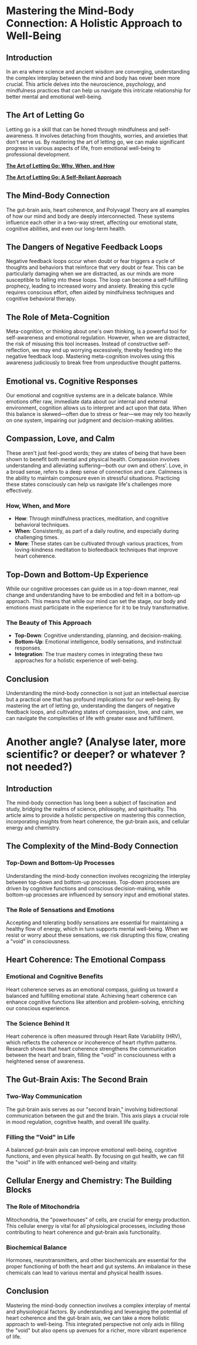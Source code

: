 # Mastering the Mind-Body Connection: A Holistic Approach to Well-Being

## **Introduction**

In an era where science and ancient wisdom are converging, understanding the complex interplay between the mind and body has never been more crucial. This article delves into the neuroscience, psychology, and mindfulness practices that can help us navigate this intricate relationship for better mental and emotional well-being.

## **The Art of Letting Go**

Letting go is a skill that can be honed through mindfulness and self-awareness. It involves detaching from thoughts, worries, and anxieties that don't serve us. By mastering the art of letting go, we can make significant progress in various aspects of life, from emotional well-being to professional development.

[**The Art of Letting Go: Why, When, and How**](The%20Art%20of%20Letting%20Go%20Why,%20When,%20and%20How%206cd8d20ef9344efb80f06df65c726996.md)

[**The Art of Letting Go: A Self-Reliant Approach**](The%20Art%20of%20Letting%20Go%20A%20Self-Reliant%20Approach%207dd42a378b814b63b29c922889226cf9.md)

## **The Mind-Body Connection**

The gut-brain axis, heart coherence, and Polyvagal Theory are all examples of how our mind and body are deeply interconnected. These systems influence each other in a two-way street, affecting our emotional state, cognitive abilities, and even our long-term health.

## **The Dangers of Negative Feedback Loops**

Negative feedback loops occur when doubt or fear triggers a cycle of thoughts and behaviors that reinforce that very doubt or fear. This can be particularly damaging when we are distracted, as our minds are more susceptible to falling into these loops. The loop can become a self-fulfilling prophecy, leading to increased worry and anxiety. Breaking this cycle requires conscious effort, often aided by mindfulness techniques and cognitive behavioral therapy.

## **The Role of Meta-Cognition**

Meta-cognition, or thinking about one's own thinking, is a powerful tool for self-awareness and emotional regulation. However, when we are distracted, the risk of misusing this tool increases. Instead of constructive self-reflection, we may end up worrying excessively, thereby feeding into the negative feedback loop. Mastering meta-cognition involves using this awareness judiciously to break free from unproductive thought patterns.

## **Emotional vs. Cognitive Responses**

Our emotional and cognitive systems are in a delicate balance. While emotions offer raw, immediate data about our internal and external environment, cognition allows us to interpret and act upon that data. When this balance is skewed—often due to stress or fear—we may rely too heavily on one system, impairing our judgment and decision-making abilities.

## **Compassion, Love, and Calm**

These aren't just feel-good words; they are states of being that have been shown to benefit both mental and physical health. Compassion involves understanding and alleviating suffering—both our own and others'. Love, in a broad sense, refers to a deep sense of connection and care. Calmness is the ability to maintain composure even in stressful situations. Practicing these states consciously can help us navigate life's challenges more effectively.

### **How, When, and More**

- **How**: Through mindfulness practices, meditation, and cognitive behavioral techniques.
- **When**: Consistently, as part of a daily routine, and especially during challenging times.
- **More**: These states can be cultivated through various practices, from loving-kindness meditation to biofeedback techniques that improve heart coherence.

## **Top-Down and Bottom-Up Experience**

While our cognitive processes can guide us in a top-down manner, real change and understanding have to be embodied and felt in a bottom-up approach. This means that while our mind can set the stage, our body and emotions must participate in the experience for it to be truly transformative.

### **The Beauty of This Approach**

- **Top-Down**: Cognitive understanding, planning, and decision-making.
- **Bottom-Up**: Emotional intelligence, bodily sensations, and instinctual responses.
- **Integration**: The true mastery comes in integrating these two approaches for a holistic experience of well-being.

## **Conclusion**

Understanding the mind-body connection is not just an intellectual exercise but a practical one that has profound implications for our well-being. By mastering the art of letting go, understanding the dangers of negative feedback loops, and cultivating states of compassion, love, and calm, we can navigate the complexities of life with greater ease and fulfillment.

# Another angle? (Analyse later, more scientific? or deeper? or whatever ? not needed?)

## **Introduction**

The mind-body connection has long been a subject of fascination and study, bridging the realms of science, philosophy, and spirituality. This article aims to provide a holistic perspective on mastering this connection, incorporating insights from heart coherence, the gut-brain axis, and cellular energy and chemistry.

## **The Complexity of the Mind-Body Connection**

### **Top-Down and Bottom-Up Processes**

Understanding the mind-body connection involves recognizing the interplay between top-down and bottom-up processes. Top-down processes are driven by cognitive functions and conscious decision-making, while bottom-up processes are influenced by sensory input and emotional states.

### **The Role of Sensations and Emotions**

Accepting and tolerating bodily sensations are essential for maintaining a healthy flow of energy, which in turn supports mental well-being. When we resist or worry about these sensations, we risk disrupting this flow, creating a "void" in consciousness.

## **Heart Coherence: The Emotional Compass**

### **Emotional and Cognitive Benefits**

Heart coherence serves as an emotional compass, guiding us toward a balanced and fulfilling emotional state. Achieving heart coherence can enhance cognitive functions like attention and problem-solving, enriching our conscious experience.

### **The Science Behind It**

Heart coherence is often measured through Heart Rate Variability (HRV), which reflects the coherence or incoherence of heart rhythm patterns. Research shows that heart coherence strengthens the communication between the heart and brain, filling the "void" in consciousness with a heightened sense of awareness.

## **The Gut-Brain Axis: The Second Brain**

### **Two-Way Communication**

The gut-brain axis serves as our "second brain," involving bidirectional communication between the gut and the brain. This axis plays a crucial role in mood regulation, cognitive health, and overall life quality.

### **Filling the "Void" in Life**

A balanced gut-brain axis can improve emotional well-being, cognitive functions, and even physical health. By focusing on gut health, we can fill the "void" in life with enhanced well-being and vitality.

## **Cellular Energy and Chemistry: The Building Blocks**

### **The Role of Mitochondria**

Mitochondria, the "powerhouses" of cells, are crucial for energy production. This cellular energy is vital for all physiological processes, including those contributing to heart coherence and gut-brain axis functionality.

### **Biochemical Balance**

Hormones, neurotransmitters, and other biochemicals are essential for the proper functioning of both the heart and gut systems. An imbalance in these chemicals can lead to various mental and physical health issues.

## **Conclusion**

Mastering the mind-body connection involves a complex interplay of mental and physiological factors. By understanding and leveraging the potential of heart coherence and the gut-brain axis, we can take a more holistic approach to well-being. This integrated perspective not only aids in filling the "void" but also opens up avenues for a richer, more vibrant experience of life.